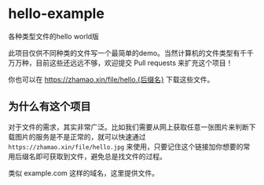 # hello-example
各种类型文件的hello world版

此项目仅供不同种类的文件写一个最简单的demo。当然计算机的文件类型有千千万万种，目前这些还远远不够，欢迎提交 Pull requests 来扩充这个项目！

你也可以在 https://zhamao.xin/file/hello.{后缀名} 下载这些文件。

## 为什么有这个项目
对于文件的需求，其实非常广泛。比如我们需要从网上获取任意一张图片来判断下载图片的服务是不是正常的，就可以快速通过 `https://zhamao.xin/file/hello.jpg` 来使用，只要记住这个链接加你想要的常用后缀名即可获取到文件，避免总是找文件的过程。

类似 example.com 这样的域名，这里提供文件。
